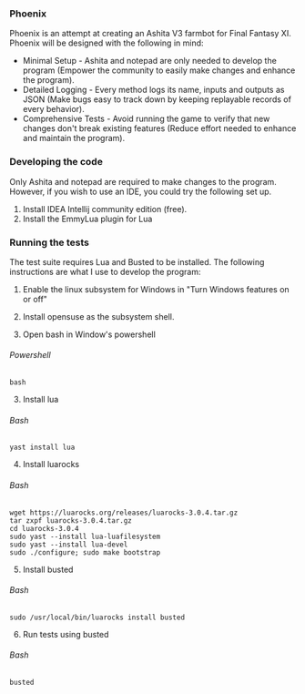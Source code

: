 ### Phoenix

Phoenix is an attempt at creating an Ashita V3 farmbot for Final Fantasy XI. Phoenix will be designed with the following in mind:

* Minimal Setup - Ashita and notepad are only needed to develop the program (Empower the community to easily make changes and enhance the program).
* Detailed Logging - Every method logs its name, inputs and outputs as JSON (Make bugs easy to track down by keeping replayable records of every behavior).
* Comprehensive Tests - Avoid running the game to verify that new changes don't break existing features (Reduce effort needed to enhance and maintain the program).

### Developing the code

Only Ashita and notepad are required to make changes to the program. However, if you wish to use an IDE, you could try the following set up.

1. Install IDEA Intellij community edition (free).
2. Install the EmmyLua plugin for Lua

### Running the tests

The test suite requires Lua and Busted to be installed. The following instructions are what I use to develop the program:

1. Enable the linux subsystem for Windows in "Turn Windows features on or off"

2. Install opensuse as the subsystem shell.

3. Open bash in Window's powershell

###### Powershell

`bash`

3. Install lua

###### Bash

`yast install lua`

4. Install luarocks

###### Bash

```
wget https://luarocks.org/releases/luarocks-3.0.4.tar.gz
tar zxpf luarocks-3.0.4.tar.gz
cd luarocks-3.0.4
sudo yast --install lua-luafilesystem
sudo yast --install lua-devel
sudo ./configure; sudo make bootstrap
```

5. Install busted

###### Bash

`sudo /usr/local/bin/luarocks install busted`

6. Run tests using busted

###### Bash

`busted`

